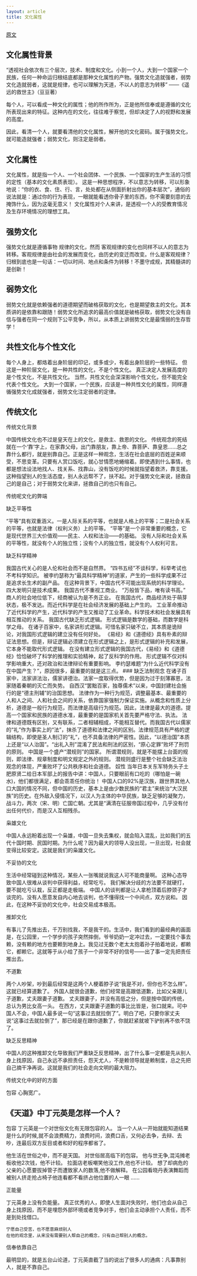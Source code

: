 ```yaml
---
layout: article
title: 文化属性
---
```


[原文](https://www.wanglibing.com/2019/06/22/%E6%96%87%E5%8C%96%E5%B1%9E%E6%80%A7/)


## 文化属性背景

“透视社会依次有三个层次，技术、制度和文化。小到一个人，大到一个国家一个民族，任何一种命运归根结底都是那种文化属性的产物。强势文化造就强者，弱势文化造就弱者，这就是规律，也可以理解为天道，不以人的意志为转移” ——《遥远的救世主》（豆豆著）

每个人，可以看成一种文化的属性；他的所作所为，正是他所信奉或是遵循的文化所表现出来的特征。这种内在的文化，往往难于察觉，但却决定了人的视野和发展的高度。

因此，看清一个人，就要看清他的文化属性，解开他的文化密码。属于强势文化，就可能造就强者；弱势文化，则注定是弱者。

## 文化属性
文化属性，就是指一个人、一个社会团体、一个民族、一个国家的生产生活的习惯的定性（基本的文化素质表现）。 这是一种思想程序，不以意志为转移，可以形象地说：“你的衣、食、住、行、言，处处都在从侧面折射出你的基本层次”，通俗的说法就是：通过你的行为表现，一眼就能看透你骨子里的东西，你不需要刻意的去掩饰什么，因为这毫无意义！ 文化属性对个人来讲，是透视一个人的受教育情况及生存环境情况的理想工具。

## 强势文化
强势文化就是遵循事物 规律的文化，然而 客观规律的变化也同样不以人的意志为转移。客观规律是由社会的发展而变化，由历史的变迁而改变。什么是客观规律？归根到底也是一句话：一切以时间、地点和条件为转移！不墨守成规，其精髓讲的是创新！

## 弱势文化
弱势文化就是依赖强者的道德期望而破格获取的文化，也是期望救主的文化。其本质讲的是依靠和跟随！弱势文化所追求的最高价值就是破格获取，弱势文化没有自信与强者在同一个规则下公平竞争，所以，从本质上讲弱势文化是最懦弱的生存哲学！

## 共性文化与个性文化
每个人身上，都烙着出身阶层的印记，或多或少，有着出身阶层的一些特征。 但这是一种阶层文化，是一种共性的文化，不是个性文化。 真正决定人发展高度的是个性文化，不是共性文化。 当然，共性文化会深深影响个性文化，但不能完全代表个性文化。 大到一个国家，一个民族，应该是一种共性文化的属性，同样遵循强势文化成就强者，弱势文化注定弱者的定律。

## 传统文化

传统文化背景

中国传统文化也不过是皇天在上的文化，是救主、救恩的文化。 传统观念的死结就在一个‘靠’字上，在家靠父母，出门靠朋友，靠上帝、靠菩萨、靠皇恩……总之靠什么都行，就是别靠自己。正是这样一种观念，生活在社会底层的百姓逆来顺受，不思变革。只要有人赏口饭吃，就心甘情愿地蜷缩着。即使遇到什么事情，也都是想法设法地找人、找关系、找靠山，没有饭吃的时候就指望着救济，靠支援。这种指望别人的生活态度，别人永远帮不了，扶不起。对于强势文化来说，拯救自己的是自己；对于弱势文化来讲，拯救自己的也只有自己。

传统呢文化的弊端


缺乏平等性

“平等”具有双重涵义。一是人际关系的平等，也就是人格上的平等；二是社会关系的平等，也就是法律（权利义务）上的平等。 “平等”是一个非常重要的概念，它是现代世界三大价值观——民主、人权和法治——的基础。 没有人际和社会关系的平等性，就没有个人的独立性；没有个人的独立性，就没有个人权利可言。

缺乏科学精神

我国古代关心的是人伦和社会而不是自然界。 “四书五经”不谈科学，科举考试也不考科学知识。 被李约瑟称为“最具科学精神”的道家，产生的一些科学成果不过是追求长生术的副产品。 在这种背景下，中国古代不可能出现系统的科学理论。 四大发明只是技术成果。
我国古代不重视工商业。 “万般皆下品，唯有读书高。” 商人的社会地位低下，经商被认为是不务正业。 在我国古代，商品经济处于萌芽状态，极不发达。而近代科学是在社会经济发展的基础上产生的。 工业革命推动了近代科学的产生，近代科学的产生又推动了工业革命。科学技术和社会发展具有相互推动的关系。
我国古代缺乏形式逻辑。 形式逻辑是数学的基础，而数学是科学之母。 在诸子百家中，名家讲形式逻辑。可惜名家只破不立，其本质是诡辩论，对我国形式逻辑的建立没有任何好处。 《易经》和《道德经》具有朴素的辩证法思想。但是，辩证逻辑必须建立在形式逻辑之上，是形式逻辑的补充和发展，它本身不能取代形式逻辑。 在没有建立形式逻辑的我国古代，《易经》和《道德经》恰恰破坏了科学的推理和实验精神，起了反科学的作用。 形式逻辑不仅对科学影响重大，还对政治和法律辩论有重要影响。 李约瑟难题“为什么近代科学没有在中国产生？”，原因很多，最重要的就是这三点。 ### 缺乏法制观念 在诸子百家中，法家讲法治，儒家讲德治。法家一度取得优势，但是因为过于刻薄寡恩，法家随着秦朝的灭亡而失势。 自西汉“罢黜百家，独尊儒术”以来，中国封建社会施行的是“德主刑辅”的治国思想。 法律作为一种行为规范，调整最基本、最重要的人和人之间、人和社会之间的关系，依靠国家强制力保证实施。从概念和性质上分析，道德是一般行为规范，而法律是高级行为规范。因此，法律是最大的道德。提高一个国家和民族的道德水准，最重要的是国家机关首先要严格守法、执法。 法律和道德既有区别，又有联系，二者相辅相成，不能相互替代。而我国古代以儒家的“礼”作为事实上的“法”，抹杀了道德和法律之间的区别。法律规范具有严格的逻辑结构，即使是圣人制订的“礼”，也不具备法律的严密性。因此，“以德治国”本质上还是“以人治国”。“出礼入刑”混淆了民法和刑法的区别，“原心定罪”败坏了刑罚的原则。 中国是一个盛产“潜规则”的国家。 所谓潜规则，就是不能摆上台面的规则，即法律、规章制度和明文规定之外的规则。 潜规则盛行是整个社会缺乏法治观念的体现，严重败坏了公共秩序和社会道德。
奴性
当年日本关东军特务头子土肥原贤二给日本军部上的报告中讲：中国人，只要眼前有口吃的（哪怕是一碗水)，他们都很满足，都会乖乖任你统治！ 中国人口的92%是汉族，跟世界其他人口大国的情况不同，但中国的历史，基本上是由少数民族的“君主”来统治“大汉民族”的历史。在外敌入侵情况下，以汉人为主体的中华民族，缺乏足够的凝聚力，战斗力，两次（宋、明）亡国亡朝。尤其是“满清在征服帝国过程中，几乎没有付出任何代价，而是汉人互相残杀。

枭雄文化

中国人永远盼着出现一个枭雄，中国一旦失去集权，就会陷入混乱，比如我们的五代十国时期、民国时期。为什么呢？因为最大的领导人没出现，一旦出现，社会就变得比较安定。这就是我们的枭雄文化。

不妥协的文化

生活中经常碰到这种情况，某些人一张嘴就说我这人可不能商量啊。 这种心态导致中国人很难从谈判中获得利益，经常吃亏。 我们解决分歧的方法要不就硬打，要不就吃亏认栽，反正都是走极端。 中国人的谈判都是让人拿枪顶着后脖颈子才谈完的。没有人愿意发自内心地去谈判，也不懂得找一个中间点，双方说和。 因此，在这种不妥协的文化中，社会交易成本极高。

推卸文化

有事儿了先推出去，千万别找我，不是我干的。生活中，我们看到的最经典的画面是，在公园里，一个学步的孩子突然摔倒，爷爷奶奶一定冲过去，一定要找个事去赖，没有赖的地方也要赖到地身上。我见过无数个老太太抱着孙子拍着地说，都赖它，都赖它。这就等于从小给了孩子一个非常不好的信号——出了事一定先把责任推出去。

不道歉

两个人吵架，吵到最后经常是这两个人梗着脖子说“我是不对，但你也不怎么样”。这就已经算道歉了。 外国人就很会道歉，他们经常是高跟低道歉，比如父亲跟儿子道歉，丈夫跟妻子道歉。 丈夫跟妻子，并没有高低之分，但是按中国的传统，总认为男比女高一头。 在西方，丈夫跟妻子道歉的事比比皆是，张口就来。可中国人不会，中国人最多说一句“这事过去就拉倒了”。明白了吧，只要你家丈夫说“这事过去就拉倒了”，那已经是在跟你道歉了，你就赶紧就坡下驴别再不依不饶了。

缺乏反思精神

中国人的这种推卸文化导致我们严重缺乏反思精神，出了什么事一定都是先从别人身上找原因，自己永远不承担责任，怨天尤人，不是赖领导就是赖制度，总之先把自己摘干净再说。这就是我们的社会走向文明的最大阻力。

传统文化中的好的方面

包容
心胸宽广。

## 《天道》中丁元英是怎样一个人？

包容
丁元英是一个对世俗文化有无限包容的人。 当一个人从一开始就能知道结果是什么的时候,就不会浪费精力，浪费时间，浪费口舌，又何必去争，去辩、去吵，连最后双方反目或者和好的程序都省了。

他生活在世俗之中，而不是天国。
对世俗居高临下的包容。
他与世无争,混沌摊老板收他2次钱，他不计较。
拉面店老板嘲笑他没工作,他也不计较。
想了却病危的父亲的心愿要拔掉管子而遭致家人的数落,他不做解释。
在公园看晓丹表演舞蹈而被别人挤走抢占椅子他连看都不看挤占他位置的人一眼
......


正能量

丁元英身上没有负能量。 真正优秀的人，即使人生面对失败时，他们也会从自己身上找原因，而不是埋怨外部环境或者竞争对手，他们会主动承担个人责任，而不是到处找借口。


```
宁愿自己受苦，也不愿意麻烦别人
在他的观念里，从来没有需要别人帮自己的概念，只有自己帮别人的概念。
```

信奉依靠自己

最明显的，就是五台山论道，丁元英直截了当的说出了很多人的通病：凡事靠别人，就是不靠自己。
